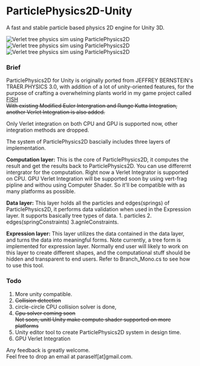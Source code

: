 ParticlePhysics2D-Unity
=======================

A fast and stable particle based physics 2D engine for Unity 3D.  

![Verlet tree physics sim using ParticlePhysics2D](http://38.media.tumblr.com/72947caee1de726465db4b001544384c/tumblr_nuwya1k5B21riukqoo1_400.gif)
![Verlet tree physics sim using ParticlePhysics2D](http://31.media.tumblr.com/534287df9dd18e20d830051a5ebd00ae/tumblr_nuwya1k5B21riukqoo2_400.gif)
![Verlet tree physics sim using ParticlePhysics2D](http://38.media.tumblr.com/c066993d9c66f9d9f46c21534674cf8f/tumblr_nuwya1k5B21riukqoo3_400.gif)

### Brief
ParticlePhysics2D for Unity is originally ported from JEFFREY BERNSTEIN's TRAER.PHYSICS 3.0, with addition of a lot of unity-oriented features, for the purpose of crafting a overwhelming plants world in my game project called [FISH](http://fishartgame.com) <br />
<del>With existing Modified Euler Intergration and Runge Kutta Integration, another Verlet Integration is also added.

Only Verlet integration on both CPU and GPU is supported now, other integration methods are dropped.

The system of ParticlePhysics2D bascially includes three layers of implementation.<br />

**Computation layer:** This is the core of ParticlePhysics2D, it computes the result and get the results back to ParticlePhysics2D. You can use differernt intergrator for the computation. Right now a Verlet Integrator is supported on CPU. GPU Verlet Integration will be supported soon by using vert-frag pipline and withou using Computer Shader. So it'll be compatible with as many platforms as possible.

**Data layer:** This layer holds all the particles and edges(springs) of ParticlePhysics2D, it performs data validation when used in the Expression layer. It supports basically tree types of data. 1. particles 2. edges(springConstraints) 3.agnleConstraints. 

**Expression layer:** This layer utilizes the data contained in the data layer, and turns the data into meaningful forms. Note currently, a tree form is implemented for expression layer. Normally end user will likely to work on this layer to create different shapes, and the computational stuff should be hidden and transparent to end users. Refer to Branch_Mono.cs to see how to use this tool.


### Todo
1. More unity compatible. <br />
2. <del>Collision detection  
3. circle-circle CPU collision solver is done, 
4. <del>Gpu solver coming soon <br /> Not soon, unitl Unity make compute shader supported on more platforms
3. Unity editor tool to create ParticlePhysics2D system in design time. <br />
4. GPU Verlet Integration




Any feedback is greatly welcome.<br />
Feel free to drop an email at paraself[at]gmail.com.
